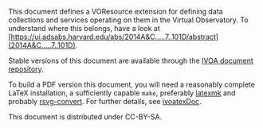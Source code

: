 This document defines a VOResource extension for defining data collections
and services operating on them in the Virtual Observatory.  To understand
where this belongs, have a look at [https://ui.adsabs.harvard.edu/abs/2014A&C.....7..101D/abstract](2014A&C.....7..101D).

Stable versions of this document are available through the [IVOA
document repository](http://ivoa.net/documents/).

To build a PDF version this document, you will need a reasonably
complete LaTeX installation, a sufficiently capable `make`, preferably
[latexmk](https://personal.psu.edu/~jcc8/software/latexmk/) and probably
[rsvg-convert](https://wiki.gnome.org/Projects/LibRsvg). For further
details, see [ivoatexDoc](https://ivoa.net/documents/Notes/IVOATex/).

This document is distributed under CC-BY-SA.
